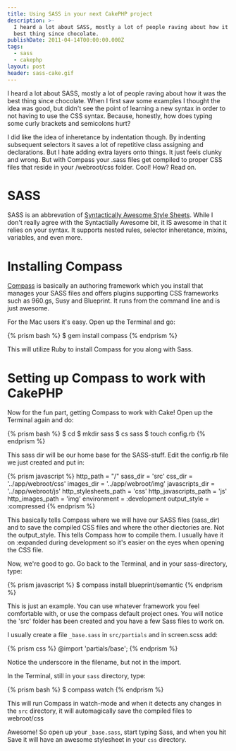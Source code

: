 ```yaml
---
title: Using SASS in your next CakePHP project
description: >-
  I heard a lot about SASS, mostly a lot of people raving about how it was the
  best thing since chocolate.
publishDate: 2011-04-14T00:00:00.000Z
tags:
  - sass
  - cakephp
layout: post
header: sass-cake.gif
---
```


I heard a lot about SASS, mostly a lot of people raving about how it was the best thing since chocolate. When I first saw some examples I thought the idea was good, but didn't see the point of learning a new syntax in order to not having to use the CSS syntax. Because, honestly, how does typing some curly brackets and semicolons hurt?

I did like the idea of inheretance by indentation though. By indenting subsequent selectors it saves a lot of repetitive class assigning and declarations. But I hate adding extra layers onto things. It just feels clunky and wrong. But with Compass your .sass files get compiled to proper CSS files that reside in your /webroot/css folder. Cool! How? Read on.

# SASS

SASS is an abbrevation of [Syntactically Awesome Style Sheets][1]. While I don't really agree with the Syntactially Awesome bit, it IS awesome in that it relies on your syntax. It supports nested rules, selector inheretance, mixins, variables, and even more.

# Installing Compass

[Compass][2] is basically an authoring framework which you install that manages your SASS files and offers plugins supporting CSS frameworks such as 960.gs, Susy and Blueprint. It runs from the command line and is just awesome.

For the Mac users it's easy. Open up the Terminal and go:

{% prism bash %}
$ gem install compass
{% endprism %}

This will utilize Ruby to install Compass for you along with Sass.

# Setting up Compass to work with CakePHP

Now for the fun part, getting Compass to work with Cake! Open up the Terminal again and do:

{% prism bash %}
$ cd <your project folder>
$ mkdir sass
$ cs sass
$ touch config.rb
{% endprism %}

This sass dir will be our home base for the SASS-stuff. Edit the config.rb file we just created and put in:

{% prism javascript %}
http_path = "/"
sass_dir = 'src'
css_dir = '../app/webroot/css'
images_dir = '../app/webroot/img'
javascripts_dir = '../app/webroot/js'
http_stylesheets_path = 'css'
http_javascripts_path = 'js'
http_images_path = 'img'
environment = :development
output_style = :compressed
{% endprism %}

This basically tells Compass where we will have our SASS files (sass_dir) and to save the compiled CSS files and where the other diectories are. Not the output_style. This tells Compass how to compile them. I usually have it on :expanded during development so it's easier on the eyes when opening the CSS file.

Now, we're good to go. Go back to the Terminal, and in your sass-directory, type:

{% prism javascript %}
$ compass install blueprint/semantic
{% endprism %}

This is just an example. You can use whatever framework you feel comfortable with, or use the compass default project ones. You will notice the 'src' folder has been created and you have a few Sass files to work on.

I usually create a file `_base.sass` in `src/partials` and in screen.scss add:

{% prism css %}
@import 'partials/base';
{% endprism %}

Notice the underscore in the filename, but not in the import.

In the Terminal, still in your `sass` directory, type:

{% prism bash %}
$ compass watch
{% endprism %}

This will run Compass in watch-mode and when it detects any changes in the `src` directory, it will automagically save the compiled files to webroot/css

Awesome! So open up your `_base.sass`, start typing Sass, and when you hit Save it will have an awesome stylesheet in your `css` directory.

[1]: http://sass-lang.com/ "Sass - Syntactically Awesome Stylesheets"
[2]: http://compass-style.org/ "Compass"
